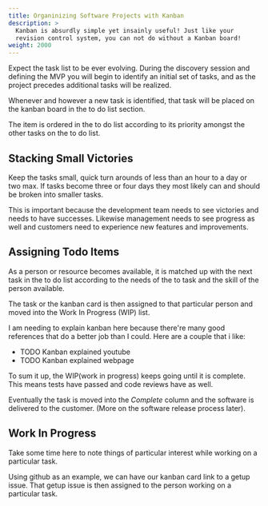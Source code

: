 ```yaml
---
title: Organinizing Software Projects with Kanban
description: >
  Kanban is absurdly simple yet insainly useful! Just like your
  revision control system, you can not do without a Kanban board!
weight: 2000
---
```


Expect the task list to be ever evolving. During the discovery session
and defining the MVP you will begin to identify an initial set of
tasks, and as the project precedes additional tasks will be realized.

Whenever and however a new task is identified, that task will be placed
on the kanban board in the to do list section.

The item is ordered in the to do list according to its priority
amongst the other tasks on the to do list.

## Stacking Small Victories

Keep the tasks small, quick turn arounds of less than an hour to a day
or two max. If tasks become three or four days they most likely can
and should be broken into smaller tasks.

This is important because the development team needs to see victories
and needs to have successes. Likewise management needs to see
progress as well and customers need to experience new features and
improvements. 

## Assigning Todo Items

As a person or resource becomes available, it is matched up with the
next task in the to do list according to the needs of the to task and
the skill of the person available.

The task or the kanban card is then assigned to that particular
person and moved into the Work In Progress (WIP) list. 

I am needing to explain kanban here because there're many good
references that do a better job than I could. Here are a couple that i
like:

- TODO Kanban explained youtube
- TODO Kanban explained webpage

To sum it up, the WIP(work in progress) keeps going until it is complete. This means tests have
passed and code reviews have as well.

Eventually the task is moved into the *Complete* column and the
software is delivered to the customer. (More on the software release
process later).

## Work In Progress

Take some time here to note things of particular interest while working
on a particular task.

Using github as an example, we can have our kanban card link to a
getup issue. That getup issue is then assigned to the person working
on a particular task.

